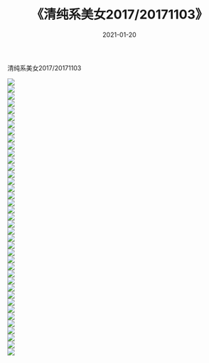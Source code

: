 ﻿---
layout: post
title:  《清纯系美女2017/20171103》
date:   2021-01-20
img: http://pic.660000.xyz/1:/清纯系美女/2017/20171103/000.jpg
categories: [美女, 清纯, 唯美]
---

清纯系美女2017/20171103

 ![](http://pic.660000.xyz/1:/清纯系美女/2017/20171103/001.jpg) <br>![](http://pic.660000.xyz/1:/清纯系美女/2017/20171103/002.jpg) <br>![](http://pic.660000.xyz/1:/清纯系美女/2017/20171103/003.jpg) <br>![](http://pic.660000.xyz/1:/清纯系美女/2017/20171103/004.jpg) <br>![](http://pic.660000.xyz/1:/清纯系美女/2017/20171103/005.jpg) <br>![](http://pic.660000.xyz/1:/清纯系美女/2017/20171103/006.jpg) <br>![](http://pic.660000.xyz/1:/清纯系美女/2017/20171103/007.jpg) <br>![](http://pic.660000.xyz/1:/清纯系美女/2017/20171103/008.jpg) <br>![](http://pic.660000.xyz/1:/清纯系美女/2017/20171103/009.jpg) <br>![](http://pic.660000.xyz/1:/清纯系美女/2017/20171103/010.jpg) <br>![](http://pic.660000.xyz/1:/清纯系美女/2017/20171103/011.jpg) <br>![](http://pic.660000.xyz/1:/清纯系美女/2017/20171103/012.jpg) <br>![](http://pic.660000.xyz/1:/清纯系美女/2017/20171103/013.jpg) <br>![](http://pic.660000.xyz/1:/清纯系美女/2017/20171103/014.jpg) <br>![](http://pic.660000.xyz/1:/清纯系美女/2017/20171103/015.jpg) <br>![](http://pic.660000.xyz/1:/清纯系美女/2017/20171103/016.jpg) <br>![](http://pic.660000.xyz/1:/清纯系美女/2017/20171103/017.jpg) <br>![](http://pic.660000.xyz/1:/清纯系美女/2017/20171103/018.jpg) <br>![](http://pic.660000.xyz/1:/清纯系美女/2017/20171103/019.jpg) <br>![](http://pic.660000.xyz/1:/清纯系美女/2017/20171103/020.jpg) <br>![](http://pic.660000.xyz/1:/清纯系美女/2017/20171103/021.jpg) <br>![](http://pic.660000.xyz/1:/清纯系美女/2017/20171103/022.jpg) <br>![](http://pic.660000.xyz/1:/清纯系美女/2017/20171103/023.jpg) <br>![](http://pic.660000.xyz/1:/清纯系美女/2017/20171103/024.jpg) <br>![](http://pic.660000.xyz/1:/清纯系美女/2017/20171103/025.jpg) <br>![](http://pic.660000.xyz/1:/清纯系美女/2017/20171103/026.jpg) <br>![](http://pic.660000.xyz/1:/清纯系美女/2017/20171103/027.jpg) <br>![](http://pic.660000.xyz/1:/清纯系美女/2017/20171103/028.jpg) <br>![](http://pic.660000.xyz/1:/清纯系美女/2017/20171103/029.jpg) <br>![](http://pic.660000.xyz/1:/清纯系美女/2017/20171103/030.jpg) <br>![](http://pic.660000.xyz/1:/清纯系美女/2017/20171103/031.jpg) <br>![](http://pic.660000.xyz/1:/清纯系美女/2017/20171103/032.jpg) <br>![](http://pic.660000.xyz/1:/清纯系美女/2017/20171103/033.jpg) <br>![](http://pic.660000.xyz/1:/清纯系美女/2017/20171103/034.jpg) <br>![](http://pic.660000.xyz/1:/清纯系美女/2017/20171103/035.jpg) <br>![](http://pic.660000.xyz/1:/清纯系美女/2017/20171103/036.jpg) <br>![](http://pic.660000.xyz/1:/清纯系美女/2017/20171103/037.jpg) <br>![](http://pic.660000.xyz/1:/清纯系美女/2017/20171103/038.jpg) <br>![](http://pic.660000.xyz/1:/清纯系美女/2017/20171103/039.jpg) <br>